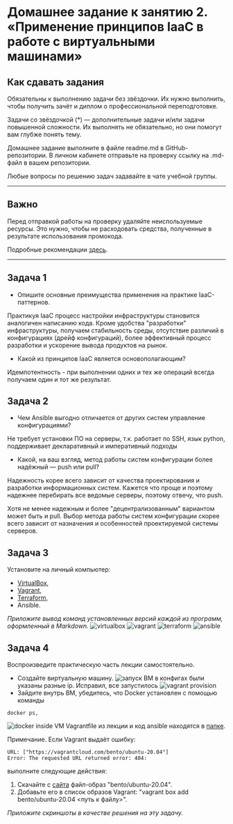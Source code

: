 
# Домашнее задание к занятию 2. «Применение принципов IaaC в работе с виртуальными машинами»

## Как сдавать задания

Обязательны к выполнению задачи без звёздочки. Их нужно выполнить, чтобы получить зачёт и диплом о профессиональной переподготовке.

Задачи со звёздочкой (*) — дополнительные задачи и/или задачи повышенной сложности. Их выполнять не обязательно, но они помогут вам глубже понять тему.

Домашнее задание выполните в файле readme.md в GitHub-репозитории. В личном кабинете отправьте на проверку ссылку на .md-файл в вашем репозитории.

Любые вопросы по решению задач задавайте в чате учебной группы.

---


## Важно

Перед отправкой работы на проверку удаляйте неиспользуемые ресурсы.
Это нужно, чтобы не расходовать средства, полученные в результате использования промокода.

Подробные рекомендации [здесь](https://github.com/netology-code/virt-homeworks/blob/virt-11/r/README.md).

---

## Задача 1

- Опишите основные преимущества применения на практике IaaC-паттернов.

Практикуя IaaC процесс настройки инфраструктуры становится аналогичен написанию кода. Кроме удобства "разработки" инфраструктуры, получаем стабильность среды, отсутствие различий в конфигурациях (дрейф конфигураций), более эффективный процесс разработки и ускорение вывода продуктов на рынок.

- Какой из принципов IaaC является основополагающим?

Идемпотентность - при выполнении одних и тех же операций всегда получаем один и тот же результат.

## Задача 2

- Чем Ansible выгодно отличается от других систем управление конфигурациями?

Не требует установки ПО на серверы, т.к. работает по SSH, язык python, поддерживает декларативный и императивный подходы

- Какой, на ваш взгляд, метод работы систем конфигурации более надёжный — push или pull?

Надежность корее всего зависит от качества проектирования и разработки информационных систем. Кажется что проще и поэтому надежнее перебирать все ведомые серверы, поэтому отвечу, что push.

Хотя не менее надежным и более "децентрализованным" вариантом может быть и pull. Выбор метода работы систем конфигурации скорее всего зависит от назначения и особенностей проектируемой системы серверов.

## Задача 3

Установите на личный компьютер:

- [VirtualBox](https://www.virtualbox.org/),
- [Vagrant](https://github.com/netology-code/devops-materials),
- [Terraform](https://github.com/netology-code/devops-materials/blob/master/README.md),
- Ansible.

*Приложите вывод команд установленных версий каждой из программ, оформленный в Markdown.*
![virtualbox](https://i.imgur.com/7JN3uIU.png)
![vagrant](https://i.imgur.com/SoCbUWs.png)
![terraform](https://i.imgur.com/dqRmBYi.png)
![ansible](https://i.imgur.com/GbEi6Wq.png)

## Задача 4 

Воспроизведите практическую часть лекции самостоятельно.

- Создайте виртуальную машину.
![запуск ВМ](https://i.imgur.com/O5tpTkO.png)
в конфигах были указаны разные ip. Исправил, все запустилось
![vagrant provision](https://i.imgur.com/izqKPOc.png)
- Зайдите внутрь ВМ, убедитесь, что Docker установлен с помощью команды
```
docker ps,
```
![docker inside VM](https://i.imgur.com/nDZs3vf.png)
Vagrantfile из лекции и код ansible находятся в [папке](https://github.com/netology-code/virt-homeworks/tree/virt-11/05-virt-02-iaac/src).

Примечание. Если Vagrant выдаёт ошибку:
```
URL: ["https://vagrantcloud.com/bento/ubuntu-20.04"]     
Error: The requested URL returned error: 404:
```

выполните следующие действия:

1. Скачайте с [сайта](https://app.vagrantup.com/bento/boxes/ubuntu-20.04) файл-образ "bento/ubuntu-20.04".
2. Добавьте его в список образов Vagrant: "vagrant box add bento/ubuntu-20.04 <путь к файлу>".

*Приложите скриншоты в качестве решения на эту задачу.*